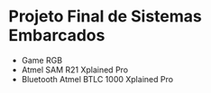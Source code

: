 # Projeto Final de Sistemas Embarcados

* Game RGB
* Atmel SAM R21 Xplained Pro
* Bluetooth Atmel BTLC 1000 Xplained Pro
